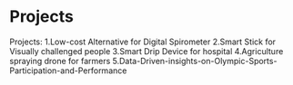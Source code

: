 # Projects
Projects: 1.Low-cost Alternative for Digital Spirometer 2.Smart Stick for Visually challenged people 3.Smart Drip Device for hospital 4.Agriculture spraying drone for farmers 5.Data-Driven-insights-on-Olympic-Sports-Participation-and-Performance
